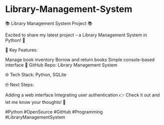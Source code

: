 # Library-Management-System
📚 Library Management System Project 📚

Excited to share my latest project – a Library Management System in Python! 🐍

🚀 Key Features:

Manage book inventory
Borrow and return books
Simple console-based interface
🔗 GitHub Repo:
Library Management System

🌐 Tech Stack:
Python, SQLite

🤓 Next Steps:

Adding a web interface
Integrating user authentication
👉 Check it out and let me know your thoughts! 🚀

#Python #OpenSource #GitHub #Programming #LibraryManagementSystem
